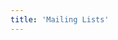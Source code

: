 ```yaml
---
title: 'Mailing Lists'
---
```

<script setup>
  import TheMailingList from "@/views/community/mailing/TheMailingList.vue"
</script>

<TheMailingList />
